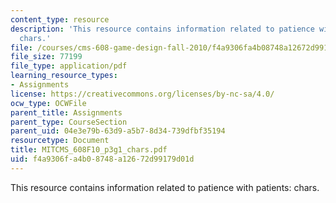 ```yaml
---
content_type: resource
description: 'This resource contains information related to patience with patients:
  chars.'
file: /courses/cms-608-game-design-fall-2010/f4a9306fa4b08748a12672d99179d01d_MITCMS_608F10_p3g1_chars.pdf
file_size: 77199
file_type: application/pdf
learning_resource_types:
- Assignments
license: https://creativecommons.org/licenses/by-nc-sa/4.0/
ocw_type: OCWFile
parent_title: Assignments
parent_type: CourseSection
parent_uid: 04e3e79b-63d9-a5b7-8d34-739dfbf35194
resourcetype: Document
title: MITCMS_608F10_p3g1_chars.pdf
uid: f4a9306f-a4b0-8748-a126-72d99179d01d
---
```

This resource contains information related to patience with patients: chars.